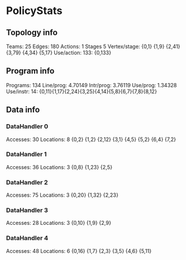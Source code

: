# PolicyStats
## Topology info
Teams:		25
Edges:		180
Actions:	1
Stages		5
Vertex/stage:	{0,1} {1,9} {2,41} {3,79} {4,34} {5,17} 
Use/action:	133: {0,133} 

## Program info
Programs:	134
Line/prog:	4.70149
Intr/prog:	3.76119
Use/prog:	1.34328
Use/instr:	14: {0,11}{1,17}{2,24}{3,25}{4,14}{5,8}{6,7}{7,8}{8,12}

## Data info

### DataHandler 0
Accesses:	30
Locations:	8
{0,2} {1,2} {2,12} {3,1} {4,5} {5,2} {6,4} {7,2} 

### DataHandler 1
Accesses:	36
Locations:	3
{0,8} {1,23} {2,5} 

### DataHandler 2
Accesses:	75
Locations:	3
{0,20} {1,32} {2,23} 

### DataHandler 3
Accesses:	28
Locations:	3
{0,10} {1,9} {2,9} 

### DataHandler 4
Accesses:	48
Locations:	6
{0,16} {1,7} {2,3} {3,5} {4,6} {5,11} 